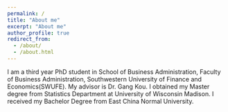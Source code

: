 ```yaml
---
permalink: /
title: "About me"
excerpt: "About me"
author_profile: true
redirect_from: 
  - /about/
  - /about.html
---
```


I am a third year PhD student in School of Business Administration, Faculty of Business Administration, Southwestern University of Finance and Economics(SWUFE). My advisor is Dr. Gang Kou. I obtained my Master degree from Statistics Department at University of Wisconsin Madison. I received my Bachelor Degree from East China Normal University.

